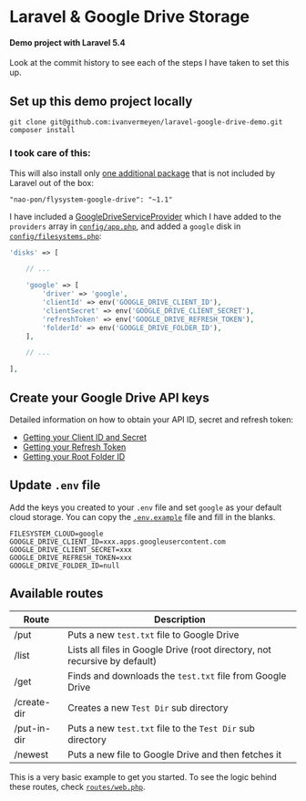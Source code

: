 # Laravel & Google Drive Storage

#### Demo project with Laravel 5.4

Look at the commit history to see each of the steps I have taken to set this up.

## Set up this demo project locally

```
git clone git@github.com:ivanvermeyen/laravel-google-drive-demo.git
composer install
```

### I took care of this:

This will also install only [one additional package](https://github.com/nao-pon/flysystem-google-drive) that is not included by Laravel out of the box:

```
"nao-pon/flysystem-google-drive": "~1.1"
```

I have included a [GoogleDriveServiceProvider](app/Providers/GoogleDriveServiceProvider.php) which I have added to the `providers` array in [`config/app.php`](config/app.php), and added a `google` disk in [`config/filesystems.php`](config/filesystems.php):

```php
'disks' => [

    // ...

    'google' => [
        'driver' => 'google',
        'clientId' => env('GOOGLE_DRIVE_CLIENT_ID'),
        'clientSecret' => env('GOOGLE_DRIVE_CLIENT_SECRET'),
        'refreshToken' => env('GOOGLE_DRIVE_REFRESH_TOKEN'),
        'folderId' => env('GOOGLE_DRIVE_FOLDER_ID'),
    ],

    // ...

],
```

## Create your Google Drive API keys

Detailed information on how to obtain your API ID, secret and refresh token:

-   [Getting your Client ID and Secret](README/1-getting-your-dlient-id-and-secret.md)
-   [Getting your Refresh Token](README/2-getting-your-refresh-token.md)
-   [Getting your Root Folder ID](README/3-getting-your-root-folder-id.md)

## Update `.env` file

Add the keys you created to your `.env` file and set `google` as your default cloud storage. You can copy the [`.env.example`](.env.example) file and fill in the blanks.

```
FILESYSTEM_CLOUD=google
GOOGLE_DRIVE_CLIENT_ID=xxx.apps.googleusercontent.com
GOOGLE_DRIVE_CLIENT_SECRET=xxx
GOOGLE_DRIVE_REFRESH_TOKEN=xxx
GOOGLE_DRIVE_FOLDER_ID=null
```

## Available routes

| Route       | Description                              |
| ----------- | ---------------------------------------- |
| /put        | Puts a new `test.txt` file to Google Drive |
| /list       | Lists all files in Google Drive (root directory, not recursive by default) |
| /get        | Finds and downloads the `test.txt` file from Google Drive |
| /create-dir | Creates a new `Test Dir` sub directory   |
| /put-in-dir | Puts a new `test.txt` file to the `Test Dir` sub directory |
| /newest     | Puts a new file to Google Drive and then fetches it |

This is a very basic example to get you started. To see the logic behind these routes, check [`routes/web.php`](routes/web.php).